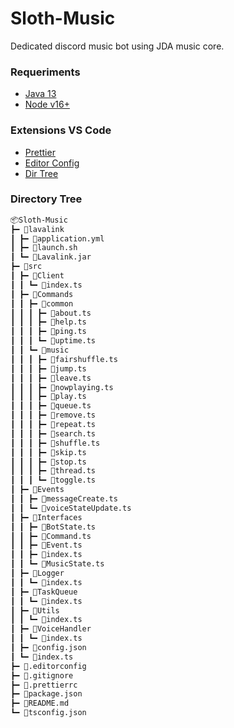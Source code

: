 # Sloth-Music

Dedicated discord music bot using JDA music core.

### Requeriments

-   [Java 13](https://www.azul.com/downloads/?package=jdk)
-   [Node v16+](https://nodejs.org/pt-br/download/current/)

### Extensions VS Code

-   [Prettier](https://marketplace.visualstudio.com/items?itemName=esbenp.prettier-vscode)
-   [Editor Config](https://marketplace.visualstudio.com/items?itemName=EditorConfig.EditorConfig)
-   [Dir Tree](https://marketplace.visualstudio.com/items?itemName=Higurashi-kagome.dir-tree)

### Directory Tree

```md
📦Sloth-Music
┣━ 📂lavalink
┃ ┣━ 📜application.yml
┃ ┣━ 📜launch.sh
┃ ┗━ 📜Lavalink.jar
┣━ 📂src
┃ ┣━ 📂Client
┃ ┃ ┗━ 📜index.ts
┃ ┣━ 📂Commands
┃ ┃ ┣━ 📂common
┃ ┃ ┃ ┣━ 📜about.ts
┃ ┃ ┃ ┣━ 📜help.ts
┃ ┃ ┃ ┣━ 📜ping.ts
┃ ┃ ┃ ┗━ 📜uptime.ts
┃ ┃ ┗━ 📂music
┃ ┃ ┃ ┣━ 📜fairshuffle.ts
┃ ┃ ┃ ┣━ 📜jump.ts
┃ ┃ ┃ ┣━ 📜leave.ts
┃ ┃ ┃ ┣━ 📜nowplaying.ts
┃ ┃ ┃ ┣━ 📜play.ts
┃ ┃ ┃ ┣━ 📜queue.ts
┃ ┃ ┃ ┣━ 📜remove.ts
┃ ┃ ┃ ┣━ 📜repeat.ts
┃ ┃ ┃ ┣━ 📜search.ts
┃ ┃ ┃ ┣━ 📜shuffle.ts
┃ ┃ ┃ ┣━ 📜skip.ts
┃ ┃ ┃ ┣━ 📜stop.ts
┃ ┃ ┃ ┣━ 📜thread.ts
┃ ┃ ┃ ┗━ 📜toggle.ts
┃ ┣━ 📂Events
┃ ┃ ┣━ 📜messageCreate.ts
┃ ┃ ┗━ 📜voiceStateUpdate.ts
┃ ┣━ 📂Interfaces
┃ ┃ ┣━ 📜BotState.ts
┃ ┃ ┣━ 📜Command.ts
┃ ┃ ┣━ 📜Event.ts
┃ ┃ ┣━ 📜index.ts
┃ ┃ ┗━ 📜MusicState.ts
┃ ┣━ 📂Logger
┃ ┃ ┗━ 📜index.ts
┃ ┣━ 📂TaskQueue
┃ ┃ ┗━ 📜index.ts
┃ ┣━ 📂Utils
┃ ┃ ┗━ 📜index.ts
┃ ┣━ 📂VoiceHandler
┃ ┃ ┗━ 📜index.ts
┃ ┣━ 📜config.json
┃ ┗━ 📜index.ts
┣━ 📜.editorconfig
┣━ 📜.gitignore
┣━ 📜.prettierrc
┣━ 📜package.json
┣━ 📜README.md
┗━ 📜tsconfig.json
```

